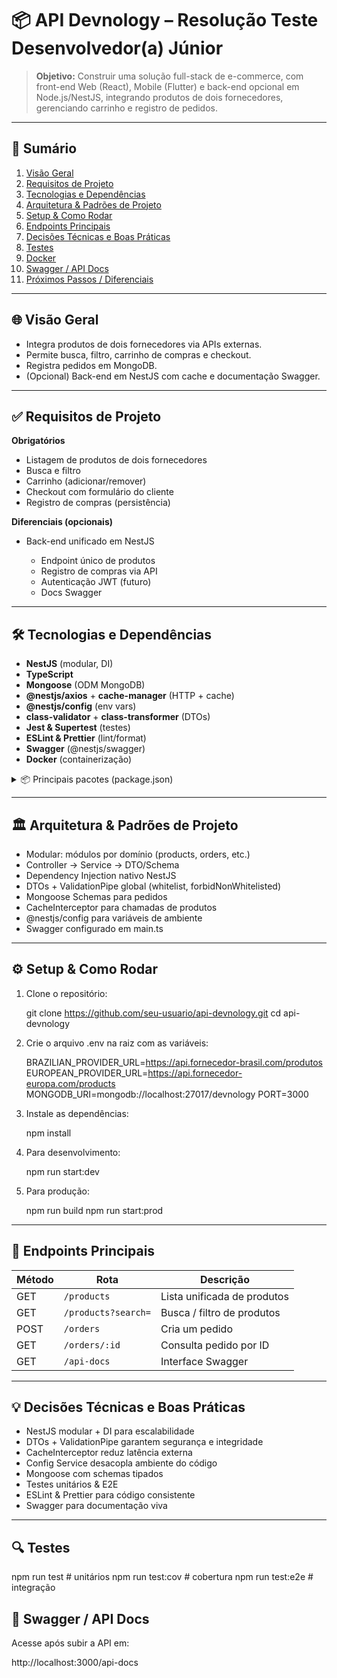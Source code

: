 # 📦 API Devnology – Resolução Teste Desenvolvedor(a) Júnior

> **Objetivo:**
> Construir uma solução full-stack de e-commerce, com front-end Web (React), Mobile (Flutter) e back-end opcional em Node.js/NestJS, integrando produtos de dois fornecedores, gerenciando carrinho e registro de pedidos.

---

## 📑 Sumário

1. [Visão Geral](#visão-geral)
2. [Requisitos de Projeto](#requisitos-de-projeto)
3. [Tecnologias e Dependências](#tecnologias-e-dependências)
4. [Arquitetura & Padrões de Projeto](#arquitetura--padrões-de-projeto)
5. [Setup & Como Rodar](#setup--como-rodar)
6. [Endpoints Principais](#endpoints-principais)
7. [Decisões Técnicas e Boas Práticas](#decisões-técnicas-e-boas-práticas)
8. [Testes](#testes)
9. [Docker](#docker)
10. [Swagger / API Docs](#swagger--api-docs)
11. [Próximos Passos / Diferenciais](#próximos-passos--diferenciais)

---

## 🌐 Visão Geral

* Integra produtos de dois fornecedores via APIs externas.
* Permite busca, filtro, carrinho de compras e checkout.
* Registra pedidos em MongoDB.
* (Opcional) Back-end em NestJS com cache e documentação Swagger.

---

## ✅ Requisitos de Projeto

**Obrigatórios**

* Listagem de produtos de dois fornecedores
* Busca e filtro
* Carrinho (adicionar/remover)
* Checkout com formulário do cliente
* Registro de compras (persistência)

**Diferenciais (opcionais)**

* Back-end unificado em NestJS

  * Endpoint único de produtos
  * Registro de compras via API
  * Autenticação JWT (futuro)
  * Docs Swagger

---

## 🛠️ Tecnologias e Dependências

* **NestJS** (modular, DI)
* **TypeScript**
* **Mongoose** (ODM MongoDB)
* **@nestjs/axios** + **cache-manager** (HTTP + cache)
* **@nestjs/config** (env vars)
* **class-validator** + **class-transformer** (DTOs)
* **Jest & Supertest** (testes)
* **ESLint & Prettier** (lint/format)
* **Swagger** (@nestjs/swagger)
* **Docker** (containerização)

<details>
<summary>📦 Principais pacotes (package.json)</summary>

"dependencies": {
  "@nestjs/common": "^10.x",
  "@nestjs/core": "^10.x",
  "@nestjs/axios": "^4.x",
  "@nestjs/cache-manager": "^3.x",
  "@nestjs/config": "^3.x",
  "@nestjs/mongoose": "^10.x",
  "@nestjs/swagger": "^6.x",
  "mongoose": "^7.x",
  "cache-manager": "^5.x",
  "class-validator": "^0.14.x",
  "class-transformer": "^0.5.x"
},
"devDependencies": {
  "jest": "^29.x",
  "ts-jest": "^29.x",
  "eslint": "^9.x",
  "prettier": "^3.x",
  "supertest": "^7.x",
  "ts-node": "^10.x"
}

</details>

---

## 🏛️ Arquitetura & Padrões de Projeto

* Modular: módulos por domínio (products, orders, etc.)
* Controller → Service → DTO/Schema
* Dependency Injection nativo NestJS
* DTOs + ValidationPipe global (whitelist, forbidNonWhitelisted)
* Mongoose Schemas para pedidos
* CacheInterceptor para chamadas de produtos
* @nestjs/config para variáveis de ambiente
* Swagger configurado em main.ts

---

## ⚙️ Setup & Como Rodar

1. Clone o repositório:

   git clone https://github.com/seu-usuario/api-devnology.git
   cd api-devnology
2. Crie o arquivo .env na raiz com as variáveis:

   BRAZILIAN_PROVIDER_URL=https://api.fornecedor-brasil.com/produtos
   EUROPEAN_PROVIDER_URL=https://api.fornecedor-europa.com/products
   MONGODB_URI=mongodb://localhost:27017/devnology
   PORT=3000

3. Instale as dependências:
 
   npm install
   
5. Para desenvolvimento:

   npm run start:dev
   
7. Para produção:

   npm run build
   npm run start:prod

---

## 🚀 Endpoints Principais

| Método | Rota                | Descrição                   |
| ------ | ------------------- | --------------------------- |
| GET    | `/products`         | Lista unificada de produtos |
| GET    | `/products?search=` | Busca / filtro de produtos  |
| POST   | `/orders`           | Cria um pedido              |
| GET    | `/orders/:id`       | Consulta pedido por ID      |
| GET    | `/api-docs`         | Interface Swagger           |

---

## 💡 Decisões Técnicas e Boas Práticas

* NestJS modular + DI para escalabilidade
* DTOs + ValidationPipe garantem segurança e integridade
* CacheInterceptor reduz latência externa
* Config Service desacopla ambiente do código
* Mongoose com schemas tipados
* Testes unitários & E2E
* ESLint & Prettier para código consistente
* Swagger para documentação viva

---

## 🔍 Testes

npm run test      # unitários
npm run test:cov  # cobertura
npm run test:e2e  # integração



## 📖 Swagger / API Docs

Acesse após subir a API em:

http://localhost:3000/api-docs


